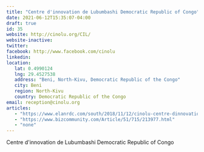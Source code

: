```yaml
---
title: "Centre d'innovation de Lubumbashi Democratic Republic of Congo"
date: 2021-06-12T15:35:07-04:00
draft: true
id: 35
website: http://cinolu.org/CIL/
website-inactive: 
twitter: 
facebook: http://www.facebook.com/cinolu
linkedin: 
location: 
   lat: 0.4990124
   lng: 29.4527538
   address: "Beni, North-Kivu, Democratic Republic of the Congo"
   city: Beni
   region: North-Kivu
   country: Democratic Republic of the Congo
email: reception@cinolu.org
articles:
   - "https://www.elanrdc.com/south/2018/11/12/cinolu-centre-dinnovation-de-lubumbashi-hsaka"
   - "https://www.bizcommunity.com/Article/51/715/213977.html"
   - "none"
---
```

Centre d'innovation de Lubumbashi Democratic Republic of Congo
